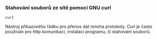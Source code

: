 ### Stahování souborů ze sítě pomocí GNU curl

`curl`

Nástroj přikazového řádku pro přenos dat mnoha protokoly. Curl je často používán pro http komunikaci, instalaci programu, či stahování souborů.


